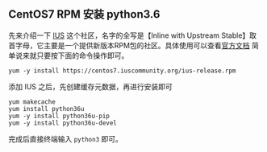 ## CentOS7 RPM 安装 python3.6

先来介绍一下 [IUS](https://link.jianshu.com/?t=https://ius.io/) 这个社区，名字的全写是【Inline with Upstream Stable】取首字母，它主要是一个提供新版本RPM包的社区。具体使用可以查看[官方文档](https://link.jianshu.com/?t=https://ius.io/GettingStarted/#install-via-automation) 简单说来就只要按下面的命令操作即可。

    yum -y install https://centos7.iuscommunity.org/ius-release.rpm

添加 IUS 之后，先创建缓存元数据，再进行安装即可

    yum makecache
    yum install python36u
    yum -y install python36u-pip
    yum -y install python36u-devel

完成后直接终端输入 `python3` 即可。

